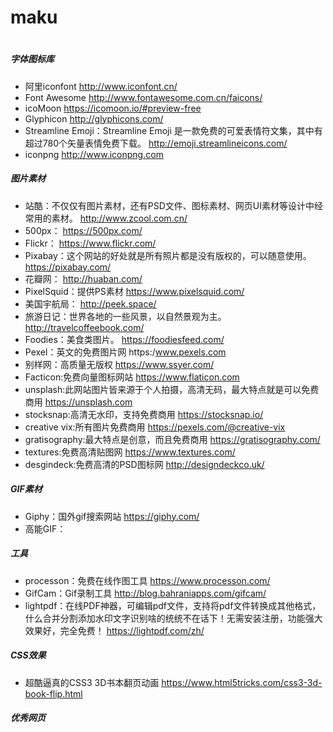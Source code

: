 # maku
#
##### 字体图标库
* 阿里iconfont
http://www.iconfont.cn/
* Font Awesome
http://www.fontawesome.com.cn/faicons/
* icoMoon
https://icomoon.io/#preview-free
* Glyphicon
http://glyphicons.com/
* Streamline Emoji：Streamline Emoji 是一款免费的可爱表情符文集，其中有超过780个矢量表情免费下载。
http://emoji.streamlineicons.com/
* iconpng
http://www.iconpng.com

##### 图片素材
* 站酷：不仅仅有图片素材，还有PSD文件、图标素材、网页UI素材等设计中经常用的素材。
http://www.zcool.com.cn/
* 500px：
https://500px.com/
* Flickr：
https://www.flickr.com/
* Pixabay：这个网站的好处就是所有照片都是没有版权的，可以随意使用。
https://pixabay.com/
* 花瓣网：
http://huaban.com/
* PixelSquid：提供PS素材
https://www.pixelsquid.com/
* 美国宇航局：
http://peek.space/
* 旅游日记：世界各地的一些风景，以自然景观为主。
http://travelcoffeebook.com/
* Foodies：美食类图片。
https://foodiesfeed.com/
* Pexel：英文的免费图片网
https:/www.pexels.com
* 别样网：高质量无版权
https://www.ssyer.com/
* Facticon:免费向量图标网站
https://www.flaticon.com
* unsplash:此网站图片皆来源于个人拍摄，高清无码，最大特点就是可以免费商用
https://unsplash.com
* stocksnap:高清无水印，支持免费商用
https://stocksnap.io/
* creative vix:所有图片免费商用
https://pexels.com/@creative-vix
* gratisography:最大特点是创意，而且免费商用
https://gratisography.com/
* textures:免费高清贴图网
https://www.textures.com/
* desgindeck:免费高清的PSD图标网
http://designdeckco.uk/


##### GIF素材
* Giphy：国外gif搜索网站
https://giphy.com/
* 高能GIF：

##### 工具
* processon：免费在线作图工具
https://www.processon.com/
* GifCam：Gif录制工具
http://blog.bahraniapps.com/gifcam/
* lightpdf：在线PDF神器，可编辑pdf文件，支持将pdf文件转换成其他格式，什么合并分割添加水印文字识别啥的统统不在话下！无需安装注册，功能强大效果好，完全免费！
https://lightpdf.com/zh/

##### CSS效果
* 超酷逼真的CSS3 3D书本翻页动画
https://www.html5tricks.com/css3-3d-book-flip.html

##### 优秀网页